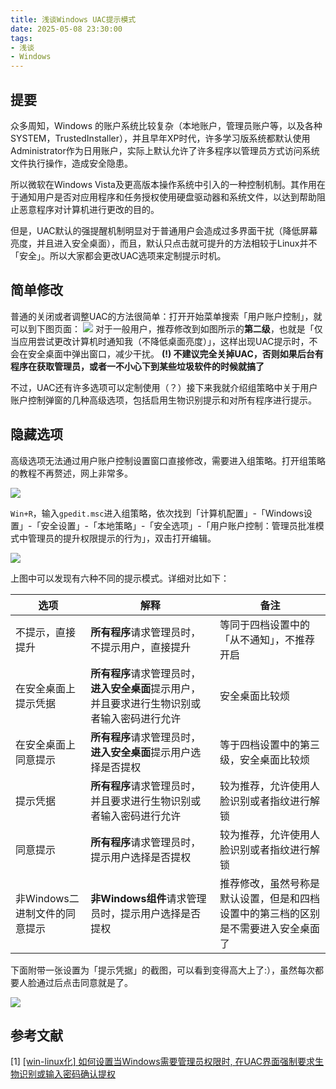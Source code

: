 ```yaml
---
title: 浅谈Windows UAC提示模式
date: 2025-05-08 23:30:00
tags:
- 浅谈
- Windows
---
```


## 提要

众多周知，Windows 的账户系统比较复杂（本地账户，管理员账户等，以及各种SYSTEM，TrustedInstaller），并且早年XP时代，许多学习版系统都默认使用Administrator作为日用账户，实际上默认允许了许多程序以管理员方式访问系统文件执行操作，造成安全隐患。

所以微软在Windows Vista及更高版本操作系统中引入的一种控制机制。其作用在于通知用户是否对应用程序和任务授权使用硬盘驱动器和系统文件，以达到帮助阻止恶意程序对计算机进行更改的目的。

但是，UAC默认的强提醒机制明显对于普通用户会造成过多界面干扰（降低屏幕亮度，并且进入安全桌面），而且，默认只点击就可提升的方法相较于Linux并不「安全」。所以大家都会更改UAC选项来定制提示时机。

## 简单修改

普通的关闭或者调整UAC的方法很简单：打开开始菜单搜索「用户账户控制」，就可以到下图页面：
![](/images/talk-windows-uac-options-01.png)
对于一般用户，推荐修改到如图所示的**第二级**，也就是「仅当应用尝试更改计算机时通知我（不降低桌面亮度）」，这样出现UAC提示时，不会在安全桌面中弹出窗口，减少干扰。
**(!) 不建议完全关掉UAC，否则如果后台有程序在获取管理员，或者一不小心下到某些垃圾软件的时候就搞了**

不过，UAC还有许多选项可以定制使用（？）接下来我就介绍组策略中关于用户账户控制弹窗的几种高级选项，包括启用生物识别提示和对所有程序进行提示。


## 隐藏选项

高级选项无法通过用户账户控制设置窗口直接修改，需要进入组策略。打开组策略的教程不再赘述，网上非常多。

![](/images/talk-windows-uac-options-02.png)

`Win+R`，输入`gpedit.msc`进入组策略，依次找到「计算机配置」-「Windows设置」-「安全设置」-「本地策略」-「安全选项」-「用户账户控制：管理员批准模式中管理员的提升权限提示的行为」，双击打开编辑。

![](/images/talk-windows-uac-options-03.png)

上图中可以发现有六种不同的提示模式。详细对比如下：

|选项|解释|备注|
| --- | --- | --- |
|不提示，直接提升|**所有程序**请求管理员时，不提示用户，直接提升|等同于四档设置中的「从不通知」，不推荐开启|
|在安全桌面上提示凭据|**所有程序**请求管理员时，**进入安全桌面**提示用户，并且要求进行生物识别或者输入密码进行允许|安全桌面比较烦|
|在安全桌面上同意提示|**所有程序**请求管理员时，**进入安全桌面**提示用户选择是否提权|等于四档设置中的第三级，安全桌面比较烦|
|提示凭据|**所有程序**请求管理员时，并且要求进行生物识别或者输入密码进行允许|较为推荐，允许使用人脸识别或者指纹进行解锁|
|同意提示|**所有程序**请求管理员时，提示用户选择是否提权|较为推荐，允许使用人脸识别或者指纹进行解锁|
|非Windows二进制文件的同意提示|**非Windows组件**请求管理员时，提示用户选择是否提权|推荐修改，虽然号称是默认设置，但是和四档设置中的第三档的区别是不需要进入安全桌面了|

下面附带一张设置为「提示凭据」的截图，可以看到变得高大上了:），虽然每次都要人脸通过后点击同意就是了。

![](/images/talk-windows-uac-options-04.png)

## 参考文献

[1] [[win-linux化] 如何设置当Windows需要管理员权限时, 在UAC界面强制要求生物识别或输入密码确认提权](https://lolitasian.blog.csdn.net/article/details/121656279)